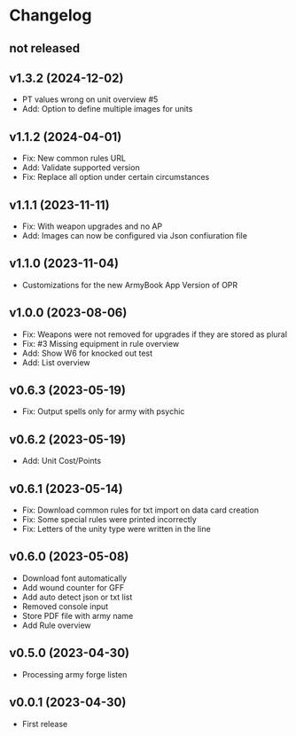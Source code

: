 # Changelog

## not released

## v1.3.2 (2024-12-02)

- PT values wrong on unit overview #5
- Add: Option to define multiple images for units

## v1.1.2 (2024-04-01)

- Fix: New common rules URL
- Add: Validate supported version
- Fix: Replace all option under certain circumstances

## v1.1.1 (2023-11-11)

- Fix: With weapon upgrades and no AP
- Add: Images can now be configured via Json confiuration file

## v1.1.0 (2023-11-04)

- Customizations for the new ArmyBook App Version of OPR

## v1.0.0 (2023-08-06)

- Fix: Weapons were not removed for upgrades if they are stored as plural
- Fix: #3 Missing equipment in rule overview
- Add: Show W6 for knocked out test
- Add: List overview

## v0.6.3 (2023-05-19)

- Fix: Output spells only for army with psychic

## v0.6.2 (2023-05-19)

- Add: Unit Cost/Points

## v0.6.1 (2023-05-14)

- Fix: Download common rules for txt import on data card creation
- Fix: Some special rules were printed incorrectly
- Fix: Letters of the unity type were written in the line

## v0.6.0 (2023-05-08)

- Download font automatically
- Add wound counter for GFF
- Add auto detect json or txt list
- Removed console input
- Store PDF file with army name
- Add Rule overview

## v0.5.0 (2023-04-30)

- Processing army forge listen

## v0.0.1 (2023-04-30)

- First release
